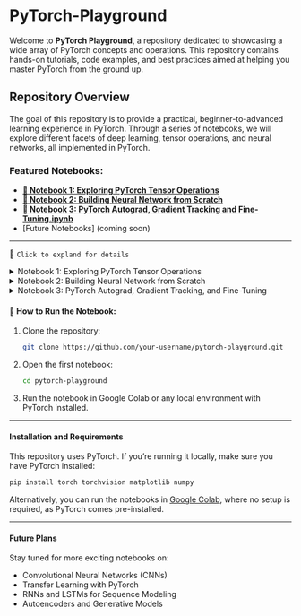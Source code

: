 # PyTorch-Playground

Welcome to **PyTorch Playground**, a repository dedicated to showcasing a wide array of PyTorch concepts and operations. This repository contains hands-on tutorials, code examples, and best practices aimed at helping you master PyTorch from the ground up.

## Repository Overview

The goal of this repository is to provide a practical, beginner-to-advanced learning experience in PyTorch. Through a series of notebooks, we will explore different facets of deep learning, tensor operations, and neural networks, all implemented in PyTorch.

### Featured Notebooks:
- **[🔗 Notebook 1: Exploring PyTorch Tensor Operations](https://colab.research.google.com/drive/1zxiKzcRWMQ2ukA50v6V9cPjrsHfSiuUn?usp=sharing)**
- **[🔗 Notebook 2: Building Neural Network from Scratch](https://colab.research.google.com/drive/1UeV8DGYC6vUjRXijdMWQt2z0SdgRx3v0?usp=sharing)**
- **[🔗 Notebook 3: PyTorch Autograd, Gradient Tracking and Fine-Tuning.ipynb](https://colab.research.google.com/drive/1URGFgc-1KgwRacI-BspVKDdpur06wuvI?usp=sharing)**  
- [Future Notebooks] (coming soon)

---
🧠 `Click to expland for details`
<details>
  <summary>Notebook 1: Exploring PyTorch Tensor Operations</summary>

This notebook introduces the foundational concepts of tensor operations in PyTorch. Tensors are the basic building blocks for deep learning models, and this notebook covers how to initialize, manipulate, and operate on tensors effectively.

### Key Topics Covered:

#### Initializing Tensors:
Learn how to create 1D, 2D, and 3D tensors, as well as how to initialize tensors with specific values or random values.

- 1D, 2D, and 3D tensor creation
- Randomly initialized tensors
- Tensors with specific data types and values

#### Mathematical Operations:
Perform element-wise operations, broadcasting, and basic mathematical functions on tensors.

- Element-wise operations (addition, subtraction, multiplication, and division)
- Exponentiation and logarithms
- Summation, mean, min, and max operations
- Broadcasting in tensor operations

#### Matrix Operations:
Explore essential matrix operations like addition, subtraction, multiplication (dot product), transposing, reshaping, and slicing.

- Matrix addition, subtraction, and multiplication
- Matrix transpose and inverse
- Reshaping and slicing tensors
- Matrix determinant

#### Tensor Concatenation and Stacking:
Combine tensors using concatenation and stacking operations for flexible data manipulation.

#### Conversion between PyTorch Tensors and NumPy Arrays:
Seamlessly convert between PyTorch tensors and NumPy arrays for compatibility with the broader Python ecosystem.

#### Automatic Differentiation:
A brief introduction to PyTorch's automatic differentiation functionality using `requires_grad` and `backward()`.

</details>
<details>
  <summary>Notebook 2: Building Neural Network from Scratch</summary>

This notebook walks you through the process of building a neural network from scratch using PyTorch. It covers essential steps like loading a dataset, designing the network architecture, and implementing forward and backward propagation.

### Key Topics Covered:

#### Loading the Dataset:
We use the MNIST dataset for real-life image classification. You will learn:
- How to load the dataset with PyTorch’s `DataLoader`
- How to preprocess and normalize the dataset for better model performance
- Visualizing sample data to understand the input-output structure

#### Architecture of the Neural Network:
Understand how to define and build a fully connected neural network with input, hidden, and output layers.
- Defining input, hidden, and output neurons
- Implementing the architecture with PyTorch’s `nn.Module`
- Applying activation functions like ReLU and Softmax

#### Initializing Weights:
We explore how to initialize weights for the network:
- PyTorch’s default weight initialization
- Manual initialization using `torch.nn.init` methods for more control

#### Forward Propagation:
Implementing forward propagation to compute the output given the input:
- Flattening image data for input
- Applying activation functions between layers
- Computing the output using logits

#### Backward Propagation:
Using PyTorch’s automatic differentiation to compute the gradients and update the weights:
- Calculating the loss with `CrossEntropyLoss`
- Applying backpropagation with `loss.backward()`
- Updating weights with gradient descent using an optimizer (SGD/Adam)

#### Training the Model for `n` Epochs:
Train the neural network and observe how the loss decreases over time:
- Iterating over multiple epochs and mini-batches
- Printing the loss at each epoch to monitor training
- Evaluating the model’s performance on the test set

#### Visualizing Error Loss:
After training, visualize the error loss per epoch to understand the model’s learning process:
- Plotting the loss curve using `matplotlib`
- Analyzing the network's convergence

#### Evaluating the Model:
Evaluate the trained model on test data and display the accuracy:
- Compute the accuracy of the model
- Visualizing predictions vs. actual results on sample images

</details>
<details>
  <summary>Notebook 3: PyTorch Autograd, Gradient Tracking, and Fine-Tuning</summary>

This notebook provides a beginner-friendly exploration of PyTorch’s automatic differentiation tool, **Autograd**, and its use in gradient tracking, backpropagation, and fine-tuning models. It includes simplified explanations and examples to help new learners understand key PyTorch functionalities. It is inspired by [PyTorch’s Autograd Tutorial](https://pytorch.org/tutorials/beginner/blitz/autograd_tutorial.html).

### Key Topics Covered:

#### Understanding Autograd and Gradient Tracking:
Learn how PyTorch’s `autograd` works by automatically calculating gradients, which are essential for backpropagation during neural network training.

- Introduction to the `requires_grad` attribute
- How autograd tracks operations on tensors
- Gradient calculation with `.backward()`
  
#### Forward and Backward Propagation:
Explore how forward propagation produces predictions and how backpropagation calculates gradients for updating model parameters.

- Forward propagation through a neural network
- Backward propagation to update model weights
- Gradient storage in `.grad` attributes

#### Freezing and Fine-Tuning Model Layers:
Understand how to freeze layers during fine-tuning and update only the required parameters, like the classifier layers in pre-trained models such as ResNet18.

- Freezing parameters using `requires_grad=False`
- Fine-tuning ResNet by replacing the classifier layer
- Gradients for fine-tuned layers only

#### Using `torch.no_grad()` for Inference:
Learn how to prevent gradient tracking during inference to improve performance.

- Context management with `torch.no_grad()`
- Preventing gradient computation during model evaluation

#### Implementing Gradient Descent with Optimizers:
Understand how to use optimizers like SGD to update model parameters based on gradients.

- Loading and using optimizers (SGD example)
- Calling `.step()` to perform gradient descent
- Updating only unfrozen parameters during fine-tuning

</details>

#### 🚀 How to Run the Notebook:

1. Clone the repository:
   ```bash
   git clone https://github.com/your-username/pytorch-playground.git
   ```

2. Open the first notebook:
   ```bash
   cd pytorch-playground
   ```

3. Run the notebook in Google Colab or any local environment with PyTorch installed.

---

#### Installation and Requirements

This repository uses PyTorch. If you’re running it locally, make sure you have PyTorch installed:
```bash
pip install torch torchvision matplotlib numpy
```

Alternatively, you can run the notebooks in [Google Colab](https://colab.research.google.com/), where no setup is required, as PyTorch comes pre-installed.

---
#### Future Plans

Stay tuned for more exciting notebooks on:
- Convolutional Neural Networks (CNNs)
- Transfer Learning with PyTorch
- RNNs and LSTMs for Sequence Modeling
- Autoencoders and Generative Models
